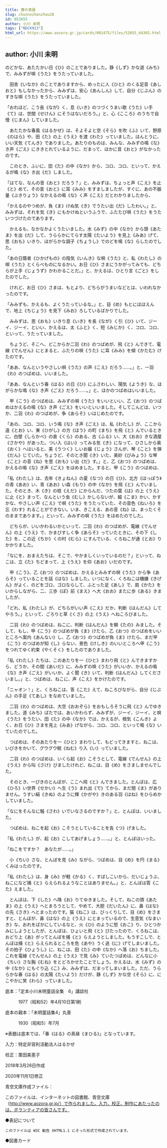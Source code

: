 ```yaml
---
title: 春の真昼
slug: chunnozhenzhou28
id: 052655
author: 小川 未明
tags: ["NDCK913"]
html_url: https://www.aozora.gr.jp/cards/001475/files/52655_64365.html
---
```


## author: 小川 未明

のどかな、あたたかい日《ひ》のことでありました。静《しず》かな道《みち》で、みみずが唄《うた》をうたっていました。

　田舎《いなか》のことでありますから、めったに人《ひと》のくる足音《あしおと》もしなかったから、みみずは、安心《あんしん》して、自分《じぶん》のすきな唄《うた》をうたっていました。

「おれほど、こう長《なが》く、息《いき》のつづくうまい歌《うた》い手《て》は、世間《せけん》にそうはないだろう。」と、心《こころ》のうちで自慢《じまん》していました。

　あたたかな春風《はるかぜ》は、そよそよと空《そら》を吹《ふ》いて、野原《のはら》や、田《た》の上《うえ》を渡《わた》っていました。ほんとうに、いい天気《てんき》でありました。あたりのものは、みんな、みみずの鳴《な》き声《ごえ》にききとれているように、だまって、ほかに音《おと》がなかったのです。

　このとき、ふいに、田《た》の中《なか》から、コロ、コロ、といって、かえるが鳴《な》き出《だ》しました。

「はてな、なんの音《おと》だろう？」と、みみずは、ちょっと声《こえ》を止《と》めて、その音《おと》に耳《みみ》をすましましたが、すぐに、あの不器量《ぶきりょう》なかえるの鳴《な》く声《こえ》だとわかりましたから、

「かえるのやつめが、負《ま》けぬ気《き》でうたい出《だ》したわい。」と、みみずは、それを気《き》にもかけぬというふうで、ふたたび唄《うた》をうたいつづけたのであります。

　かえるも、なかなかよくうたいました。水《みず》の中《なか》から頭《あたま》を出《だ》して、うららかにてらす太陽《たいよう》を見上《みあ》げて、思《おも》いきり、ほがらかな調子《ちょうし》でのどを鳴《な》らしたのでした。

「あの日蔭者《ひかげもの》の陰気《いんき》な唄《うた》と、私《わたし》の唄《うた》とくらべものになるかい。お日《ひ》さまにうかがってみても、どちらが上手《じょうず》かわかることだ。」と、かえるは、ひとり言《ごと》をしたのでした。

　けれど、お日《ひ》さまは、もとより、どちらがうまいなどとは、いわれなかったのです。

「みみずも、かえるも、よくうたっているな。」と、目《め》もとにほほえんで、地上《ちじょう》を見下《みお》ろしているばかりでした。

　みみずは、思《おも》いきり息《いき》を長《なが》く引《ひ》いて、ジーイ、ジーイ、といい、かえるは、太《ふと》く、短《みじか》く、コロ、コロ、といって、うたっていました。

　ちょうど、そこへ、どこからか二羽《わ》のつばめが、飛《と》んできて、電線《でんせん》にとまると、ふたりの唄《うた》に耳《みみ》を傾《かたむ》けたのです。

「ああ、なんというやさしい唄《うた》の声《こえ》だろう……。」と、一羽《わ》のつばめは、いいました。

「ああ、なんという春《はる》の日《ひ》にふさわしい、陽気《ようき》な、ほがらかな鳴《な》き声《ごえ》だろう……。」と、ほかのつばめはいいました。

　甲《こう》のつばめは、みみずの唄《うた》をいいといい、乙《おつ》のつばめはかえるの鳴《な》き声《ごえ》をいいといいました。そしてこんどは、いつか、二羽《わ》のつばめが、争《あらそ》いはじめたのです。

「あの、コロ、コロ、いう鳴《な》き声《ごえ》は、私《わたし》が、ここから遠《とお》い、東《ひがし》の方《ほう》の町《まち》を飛《と》んでいるときに、白壁《しらかべ》の倉《くら》のある、古《ふる》い、大《おお》きな酒屋《さかや》があった。つい入《はい》ってみる気《き》になって、ひさしから奥《おく》へはいると、美《うつく》しいお嬢《じょう》さんが、琴《こと》を弾《だん》じていた。ちょうど、そのとき聞《き》いた、美妙《びみょう》な琴《こと》の音《ね》を思《おも》い出《だ》す。」と、乙《おつ》のつばめは、かえるの鳴《な》き声《ごえ》をほめました。すると、甲《こう》のつばめは、

「私《わたし》は、去年《きょねん》の夏《なつ》の日《ひ》、北方《ほっぽう》の青《あお》い、青《あお》い森《もり》の中《なか》を飛《と》んでいました。そのとき、木《き》の枝《えだ》にからんだ、つたの葉《は》の上《うえ》に止《と》まって、なんという虫《むし》かしらないが、細《こま》かい、かすかな、やさしい声《こえ》で唄《うた》をうたっていた、その音色《ねいろ》を忘《わす》れることができない。いま、きこえる、あの音《ね》は、まったくそのままであります。」といって、みみずの唄《うた》をほめたのでした。

　どちらが、いいかわるいかといって、二羽《わ》のつばめが、電線《でんせん》の上《うえ》で、かまびすしく争《あらそ》っていたときに、その下《した》を、この近《ちか》くの村《むら》にすんでいる、くろねこが通《とお》りかかりました。

「なにを、おまえたちは、そこで、やかましくいっているのだ？」といって、ねこは、立《た》ちどまって、上《うえ》を仰《あお》いだのです。

　甲《こう》、乙《おつ》のつばめは、かえるとみみずの唄《うた》から争《あらそ》っていることを話《はな》しました。いつになく、くろねこは機嫌《きげん》がよく、のどをゴロ、ゴロならして、ふとった足《あし》で、肩《かた》をいからしながら、二、三歩《ぽ》前《まえ》へ大《おお》またに歩《ある》きましたが、

「どれ、私《わたし》が、どちらがいい声《こえ》だか、判断《はんだん》してやろう。」といって、ごろりと草《くさ》の上《うえ》へねころびました。

　二羽《わ》のつばめは、ねこに、判断《はんだん》を頼《たの》みました。そして、もし、甲《こう》のつばめが負《ま》けたら、乙《おつ》のつばめをいいところへ案内《あんない》し、乙《おつ》のつばめが負《ま》けたら、まだ甲《こう》のつばめが知《し》らない、景色《けしき》のいいところへ甲《こう》をつれてゆく約束《やくそく》をしたのでありました。

「私《わたし》たちは、このあたりを一《ひと》まわり飛《と》んできますから、どうか、その間《あいだ》に、みみずの唄《うた》がいいか、かえるの鳴《な》き声《ごえ》がいいか、よく聞《き》いて、判断《はんだん》してくださいまし。」と、つばめは、ねこに、声《こえ》をかけたのです。

「ニャオン！」と、くろねこは、答《こた》えて、ねころびながら、自分《じぶん》の手足《てあし》をなめていました。

　二羽《わ》のつばめは、大空《おおぞら》をおもしろそうに飛《と》んでゆきました。道《みち》ばたでは、あいかわらず、みみずが、ジーイ、ジーイ、と唄《うた》をうたい、田《た》の中《なか》では、かえるが、根気《こんき》よく、お日《ひ》さまを見上《みあ》げながら、コロ、コロ、といって鳴《な》いていたのでした。

　つばめは、そのあたりを一《ひと》まわりして、もどってきますと、ねこは、いびきをかいて、グウグウ眠《ねむ》り入《い》っていました。

　二羽《わ》のつばめは、いくら起《お》こそうとして、電線《でんせん》の上《うえ》から叫《さけ》びましたけれど、ねこは、目《め》をさましませんでした。

　そのとき、一ぴきのとんぼが、ここへ飛《と》んできました。とんぼは、広《ひろ》い世界《せかい》へ生《う》まれ出《で》てから、まだ間《ま》がありません。うすい絹《きぬ》のように輝《かがや》きのある羽《はね》をひらめかしていました。

「なにをそんなに騒《さわ》いでいなさるのですか？」と、とんぼは、いいました。

　つばめは、ねこを起《お》こそうとしていることを告《つ》げました。

「私《わたし》が、起《お》こしてあげましょう……。」と、とんぼはいった。

「ねこをですか？　あなたが……。」

　小《ちい》さな、とんぼを見《み》ながら、つばめは、目《め》を円《まる》くみはったのです。

「私《わたし》は、身《み》が軽《かる》く、すばしこいから、だいじょうぶ、ねこになど捕《と》らえられるようなことはありません。」と、とんぼは答《こた》えました。

　とんぼは、下《した》へ降《お》りてゆきました。そして、ねこの頭《あたま》の上《うえ》へとまろうとして、やめて、大胆《だいたん》に、鼻《はな》の先《さき》へとまったのです。猫《ねこ》は、びっくりして、目《め》をさますと、とんぼが、鼻《はな》の上《うえ》にとまっているので、生意気《なまいき》な、おれをばかにしているなと、火《ひ》のように怒《おこ》り、ひとつかみにしようとしたが、とんぼは、ひょいと飛《と》びたったので、くろねこは、おどり上《あ》がってとんぼを捕《と》らえようとしました。もうすこしで、とんぼは捕《と》らえられるところを危《あや》うく逃《に》げてしまいました。その拍子《ひょうし》に、ねこは、田《た》の中《なか》へ落《お》ちました。これを電線《でんせん》の上《うえ》で見《み》ていたつばめは、どんなに小《ちい》さな胸《むね》をとどろかせたことでしょう。かえるは、水《みず》の中《なか》にもぐり込《こ》み、みみずは、だまってしまいました。ただ、うららかな春《はる》の太陽《たいよう》だけが、静《しず》かな空《そら》に、にこやかに笑《わら》っていました。













底本：「定本小川未明童話全集　6」講談社

　　　1977（昭和52）年4月10日第1刷

底本の親本：「未明童話集4」丸善

　　　1930（昭和5）年7月

※表題は底本では、「春《はる》の真昼《まひる》」となっています。

入力：特定非営利活動法人はるかぜ

校正：栗田美恵子

2018年3月26日作成

2020年11月1日修正

青空文庫作成ファイル：

このファイルは、インターネットの図書館、青空文庫（http://www.aozora.gr.jp/）で作られました。入力、校正、制作にあたったのは、ボランティアの皆さんです。











●表記について


	このファイルは W3C 勧告 XHTML1.1 にそった形式で作成されています。







●図書カード